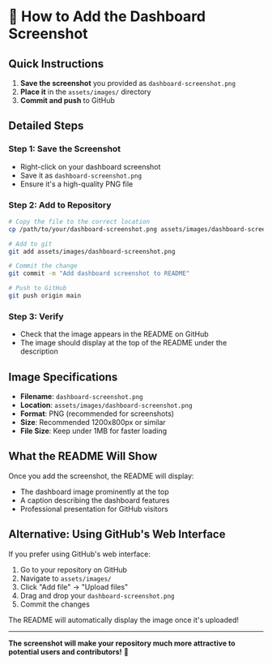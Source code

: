 # 📸 How to Add the Dashboard Screenshot

## Quick Instructions

1. **Save the screenshot** you provided as `dashboard-screenshot.png`
2. **Place it** in the `assets/images/` directory
3. **Commit and push** to GitHub

## Detailed Steps

### Step 1: Save the Screenshot
- Right-click on your dashboard screenshot
- Save it as `dashboard-screenshot.png`
- Ensure it's a high-quality PNG file

### Step 2: Add to Repository
```bash
# Copy the file to the correct location
cp /path/to/your/dashboard-screenshot.png assets/images/dashboard-screenshot.png

# Add to git
git add assets/images/dashboard-screenshot.png

# Commit the change
git commit -m "Add dashboard screenshot to README"

# Push to GitHub
git push origin main
```

### Step 3: Verify
- Check that the image appears in the README on GitHub
- The image should display at the top of the README under the description

## Image Specifications

- **Filename**: `dashboard-screenshot.png`
- **Location**: `assets/images/dashboard-screenshot.png`
- **Format**: PNG (recommended for screenshots)
- **Size**: Recommended 1200x800px or similar
- **File Size**: Keep under 1MB for faster loading

## What the README Will Show

Once you add the screenshot, the README will display:
- The dashboard image prominently at the top
- A caption describing the dashboard features
- Professional presentation for GitHub visitors

## Alternative: Using GitHub's Web Interface

If you prefer using GitHub's web interface:

1. Go to your repository on GitHub
2. Navigate to `assets/images/`
3. Click "Add file" → "Upload files"
4. Drag and drop your `dashboard-screenshot.png`
5. Commit the changes

The README will automatically display the image once it's uploaded!

---

**The screenshot will make your repository much more attractive to potential users and contributors!** 🚀
